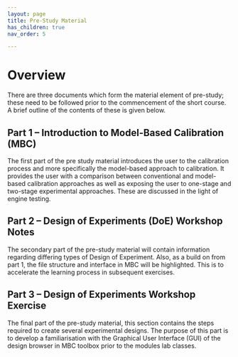 ```yaml
---
layout: page
title: Pre-Study Material
has_children: true
nav_order: 5

---
```

# Overview

There are three documents which form the material element of pre-study; these need to be followed prior to the commencement of the short course. A brief outline of the contents of these is given below.

## Part 1 – Introduction to Model-Based Calibration (MBC)

The first part of the pre study material introduces the user to the calibration process and more specifically the model-based approach to calibration. It provides the user with a comparison between conventional and model-based calibration approaches as well as exposing the user to one-stage and two-stage experimental approaches. These are discussed in the light of engine testing.

## Part 2 – Design of Experiments (DoE) Workshop Notes

The secondary part of the pre-study material will contain information regarding differing types of Design of Experiment. Also, as a build on from part 1, the file structure and interface in MBC will be highlighted. This is to accelerate the learning process in subsequent exercises.

## Part 3 – Design of Experiments Workshop Exercise

The final part of the pre-study material, this section contains the steps required to create several experimental designs. The purpose of this part is to develop a familiarisation with the Graphical User Interface (GUI) of the design browser in MBC toolbox prior to the modules lab classes.